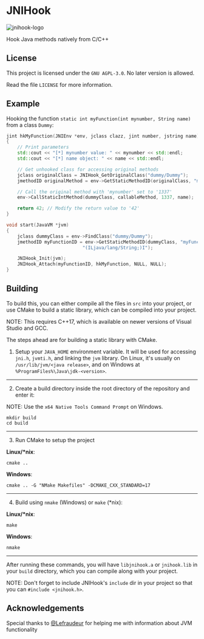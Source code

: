 # JNIHook
![jnihook-logo](https://raw.githubusercontent.com/rdbo/jnihook/master/LOGO.png)

Hook Java methods natively from C/C++

## License
This project is licensed under the `GNU AGPL-3.0`. No later version is allowed.

Read the file `LICENSE` for more information.

## Example
Hooking the function `static int myFunction(int mynumber, String name)` from a class `Dummy`:
```c++
jint hkMyFunction(JNIEnv *env, jclass clazz, jint number, jstring name)
{
	// Print parameters
	std::cout << "[*] mynumber value: " << mynumber << std::endl;
	std::cout << "[*] name object: " << name << std::endl;

	// Get unhooked class for accessing original methods
	jclass originalClass = JNIHook_GetOriginalClass("dummy/Dummy");
	jmethodID originalMethod = env->GetStaticMethodID(originalClass, "myFunction", "(Ljava/lang/String;)I");

	// Call the original method with 'mynumber' set to '1337'
	env->CallStaticIntMethod(dummyClass, callableMethod, 1337, name);

	return 42; // Modify the return value to '42'
}

void start(JavaVM *jvm)
{
	jclass dummyClass = env->FindClass("dummy/Dummy");
	jmethodID myFunctionID = env->GetStaticMethodID(dummyClass, "myFunction",
							"(ILjava/lang/String;)I");

	JNIHook_Init(jvm);
	JNIHook_Attach(myFunctionID, hkMyFunction, NULL, NULL);
}
```

## Building
To build this, you can either compile all the files in `src` into your project, or
use CMake to build a static library, which can be compiled into your project.

NOTE: This requires C++17, which is available on newer versions of Visual Studio and GCC.

The steps ahead are for building a static library with CMake.


1. Setup your `JAVA_HOME` environment variable. It will be used for accessing `jni.h`, `jvmti.h`, and linking
the `jvm` library. On Linux, it's usually on `/usr/lib/jvm/<java release>`, and on Windows at `%ProgramFiles%\Java\jdk-<version>`.

---

2. Create a build directory inside the root directory of the repository and enter it:

NOTE: Use the `x64 Native Tools Command Prompt` on Windows.
```
mkdir build
cd build
```

---

3. Run CMake to setup the project

**Linux/\*nix**:
```
cmake ..
```

**Windows**:
```
cmake .. -G "NMake Makefiles" -DCMAKE_CXX_STANDARD=17
```

---

4. Build using `nmake` (Windows) or `make` (*nix):

**Linux/\*nix**:
```
make
```

**Windows**:
```
nmake
```

---

After running these commands, you will have `libjnihook.a` or `jnihook.lib` in your `build` directory, which you can compile along with your project.

NOTE: Don't forget to include JNIHook's `include` dir in your project so that you can `#include <jnihook.h>`.

## Acknowledgements
Special thanks to [@Lefraudeur](https://github.com/Lefraudeur) for helping me with information about JVM functionality
